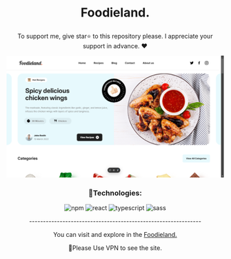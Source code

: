 

# <p align="center" color="#eb5e28">Foodieland.</p>

<p align="center">To support me, give star⭐ to this repository please.
I appreciate your support in advance. ❤</p>

<img src="public/readme.png"/>

### <p align="center">🔧Technologies:</p>
<div align="center" >
  
![npm](https://img.shields.io/badge/npm-e7f9fd?style=for-the-badge&logo=npm&logoColor=white)
![react](https://img.shields.io/badge/react-eb5e28?style=for-the-badge&logo=react&logoColor=white)
![typescript](https://img.shields.io/badge/typescript-eb5e28?style=for-the-badge&logo=typescript&logoColor=white)
![sass](https://img.shields.io/badge/sass-eb5e28?style=for-the-badge&logo=sass&logoColor=white)
  
</div>

<p align="center">--------------------------------------------------------------</p>
  
<p align="center">You can visit and explore in the <a href="https://foodieland-sass-project.vercel.app/" target="_blank">Foodieland.</a></p>
<p align="center">📌Please Use VPN to see the site.</p>
